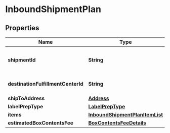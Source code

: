 # InboundShipmentPlan

## Properties
Name | Type | Description | Notes
------------ | ------------- | ------------- | -------------
**shipmentId** | **String** | A shipment identifier originally returned by the createInboundShipmentPlan operation. | 
**destinationFulfillmentCenterId** | **String** | An Amazon fulfillment center identifier created by Amazon. | 
**shipToAddress** | [**Address**](Address.md) |  | 
**labelPrepType** | [**LabelPrepType**](LabelPrepType.md) |  | 
**items** | [**InboundShipmentPlanItemList**](InboundShipmentPlanItemList.md) |  | 
**estimatedBoxContentsFee** | [**BoxContentsFeeDetails**](BoxContentsFeeDetails.md) |  |  [optional]
